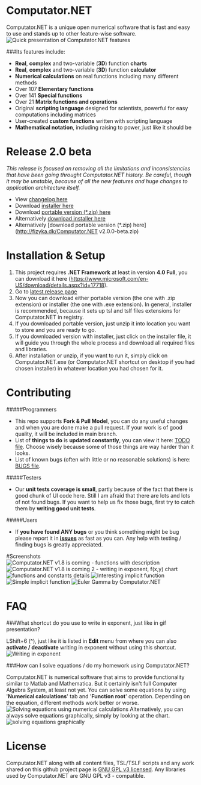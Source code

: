 # Computator.NET
Computator.NET is a unique open numerical software that is fast and easy to use and stands up to other feature-wise software.
![Quick presentation of Computator.NET features](http://fizyka.dk/Computator.NET/quick_presentation.gif "Quick presentation of Computator.NET features")

###Its features include:
* **Real**, **complex** and two-variable (**3D**) function **charts**
* **Real**, **complex** and two-variable (**3D**) function **calculator**
* **Numerical calculations** on real functions including many different methods
* Over 107 **Elementary functions**
* Over 141 **Special functions**
* Over 21 **Matrix functions and operations**
* Original **scripting language** designed for scientists, powerful for easy computations including matrices
* User-created **custom functions** written with scripting language
* **Mathematical notation**, including raising to power, just like it should be



# Release 2.0 beta
*This release is focused on removing all the limitations and inconsistencies that have been going throught Computator.NET history. Be careful, though it may be unstable, because of all the new features and huge changes to application architecture itself.*
* View [changelog here](https://github.com/PawelTroka/Computator.NET/releases/tag/v2.0.0-beta)
* Download [installer here](https://github.com/PawelTroka/Computator.NET/releases/download/v2.0.0-beta/Computator.NET.Installer.v2.0.0.beta.exe)
* Download [portable version (*.zip) here](https://github.com/PawelTroka/Computator.NET/releases/download/v2.0.0-beta/Computator.NET.v2.0.0-beta.zip)
* Alternatively [download installer here](http://fizyka.dk/Computator.NET.Installer%20v2.0.0%20beta.exe)
* Alternatively [download portable version (*.zip) here](http://fizyka.dk/Computator.NET v2.0.0-beta.zip)


# Installation & Setup
1. This project requires **.NET Framework** at least in version **4.0 Full**, you can download it here (https://www.microsoft.com/en-US/download/details.aspx?id=17718).
2. Go to [latest release page](https://github.com/PawelTroka/Computator.NET/releases/latest)
3. Now you can download either portable version (the one with .zip extension) or installer (the one with .exe extension). In general, installer is recommended, because it sets up tsl and tslf files extensions for Computator.NET in registry.
4. If you downloaded portable version, just unzip it into location you want to store and you are ready to go.
5. If you downloaded version with installer, just click on the installer file, it will guide you through the whole process and download all required files and libraries.
6. After installation or unzip, if you want to run it, simply click on Computator.NET.exe (or Computator.NET shortcut on desktop if you had chosen installer) in whatever location you had chosen for it.



# Contributing

#####Programmers
* This repo supports **Fork & Pull Model**, you can do any useful changes and when you are done make a pull request. If your work is of good quality, it will be included in main branch.
* List of **things to do** is **updated constantly**, you can view it here: [TODO file](../master/TODO). Choose wisely because some of those things are way harder than it looks.
* List of known bugs (often with little or no reasonable solutions) is here: [BUGS file](../master/BUGS).

#####Testers
* Our **unit tests coverage is small**, partly because of the fact that there is good chunk of UI code here. Still I am afraid that there are lots and lots of not found bugs. If you want to help us fix those bugs, first try to catch them by **writing good unit tests**.

#####Users
* If **you have found ANY bugs** or you think something might be bug please report it in [**issues**](https://github.com/PawelTroka/Computator.NET/issues) as fast as you can. Any help with testing / finding bugs is greatly appreciated.


#Screenshots
![Computator.NET v1.8 is coming - functions with description](http://fizyka.dk/Computator.NET/Computator.NET%20v1.8%20is%20coming%20-%20functions%20with%20description.jpg "Computator.NET v1.8 is coming - functions with description")
![Computator.NET v1.8 is coming 2 - writing in exponent, f(x,y) chart](http://fizyka.dk/Computator.NET/Computator.NET%20v1.8%20is%20coming%202%20-%20writing%20in%20exponent,%20f(x,y)%20chart.jpg "Computator.NET v1.8 is coming 2 - writing in exponent, f(x,y) chart")
![functions and constants details](http://fizyka.dk/Computator.NET/functions%20and%20constants%20details.jpg "functions and constants details")
![Interesting implicit function](http://fizyka.dk/Computator.NET/interesting%20implicit%20function.jpg "Interesting implicit function")
![Simple implicit function](http://fizyka.dk/Computator.NET/simple%20implicit%20function.jpg "Simple implicit function")
![Euler Gamma by Computator.NET](http://fizyka.dk/Computator.NET/gamma%20by%20computator.net.jpg "Euler Gamma by Computator.NET")

# FAQ

###What shortcut do you use to write in exponent, just like in gif presentation?

LShift+6 (^), just like it is listed in **Edit** menu from where you can also **activate / deactivate** writing in exponent without using this shortcut.
![Writing in exponent](http://fizyka.dk/Computator.NET/writing-in-exponent.gif "Writing in exponent")


###How can I solve equations / do my homework using Computator.NET?

Computator.NET is numerical software that aims to provide functionality similar to Matlab and Mathematica. But it certainly isn't full Computer Algebra System, at least not yet. You can solve some equations by using '**Numerical calculations**' tab and '**Function root**' operation. Depending on the equation, different methods work better or worse.
![Solving equations using numerical calculations](http://fizyka.dk/Computator.NET/solving%20equations%20using%20numerical%20calculations.gif "Solving equations using numerical calculations")
Alternatively, you can always solve equations graphically, simply by looking at the chart.
![solving equations graphically](http://fizyka.dk/Computator.NET/solving%20equations%20graphically.gif "solving equations graphically")



# License

Computator.NET along with all content files, TSL/TSLF scripts and any work shared on this github project page is [GNU GPL v3 licensed](../master/LICENSE). Any libraries used by Computator.NET are GNU GPL v3 - compatible.
